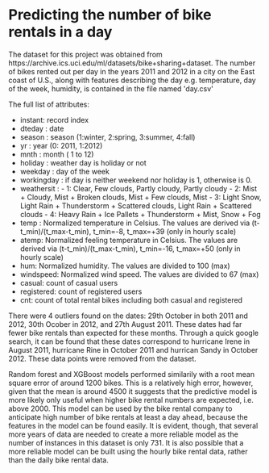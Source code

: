 # Predicting the number of bike rentals in a day

<p>The dataset for this project was obtained from https://archive.ics.uci.edu/ml/datasets/bike+sharing+dataset. The number of bikes rented out per day in the years 2011 and 2012 in a city on the East coast of U.S., along with features describing the day e.g. temperature, day of the week, humidity, is contained in the file named 'day.csv'</p>

<p>The full list of attributes:
  <ul>
    <li>instant: record index </li>
<li>dteday : date </li>
<li>season : season (1:winter, 2:spring, 3:summer, 4:fall) </li>
<li>yr : year (0: 2011, 1:2012) </li>
<li>mnth : month ( 1 to 12) </li>
<li>holiday : weather day is holiday or not </li>
<li>weekday : day of the week </li>
<li>workingday : if day is neither weekend nor holiday is 1, otherwise is 0. </li>
<li>weathersit : 
- 1: Clear, Few clouds, Partly cloudy, Partly cloudy 
- 2: Mist + Cloudy, Mist + Broken clouds, Mist + Few clouds, Mist 
- 3: Light Snow, Light Rain + Thunderstorm + Scattered clouds, Light Rain + Scattered clouds 
- 4: Heavy Rain + Ice Pallets + Thunderstorm + Mist, Snow + Fog 
<li>temp : Normalized temperature in Celsius. The values are derived via (t-t_min)/(t_max-t_min), t_min=-8, t_max=+39 (only in hourly scale) </li>
<li>atemp: Normalized feeling temperature in Celsius. The values are derived via (t-t_min)/(t_max-t_min), t_min=-16, t_max=+50 (only in hourly scale) </li>
<li>hum: Normalized humidity. The values are divided to 100 (max) </li>
<li>windspeed: Normalized wind speed. The values are divided to 67 (max) </li>
<li>casual: count of casual users </li>
<li>registered: count of registered users </li>
<li>cnt: count of total rental bikes including both casual and registered</li>
</ul>
</p>

<p>There were 4 outliers found on the dates: 29th October in both 2011 and 2012, 30th Ocober in 2012, and 27th August 2011. These dates had far fewer bike rentals than expected for these months. Through a quick google search, it can be found that these dates correspond to hurricane Irene in August 2011, hurricane Rine in October 2011 and hurrican Sandy in October 2012. These data points were removed from the dataset.</p>

<p>Random forest and XGBoost models performed similarily with a root mean square error of around 1200 bikes. This is a relatively high error, however, given that the mean is around 4500 it suggests that the predictive model is more likely only useful when higher bike rental numbers are expected, i.e. above 2000. This model can be used by the bike rental company to anticipate high number of bike rentals at least a day ahead, because the features in the model can be found easily. It is evident, though, that several more years of data are needed to create a more reliable model as the number of instances in this dataset is only 731. It is also possible that a more reliable model can be built using the hourly bike rental data, rather than the daily bike rental data. </p>

